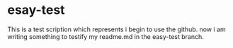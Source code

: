 # esay-test
This is a test scription which represents i begin to use the github.
now i am writing something to testify my readme.md in the easy-test branch.
